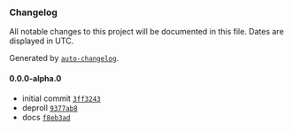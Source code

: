 ### Changelog

All notable changes to this project will be documented in this file. Dates are displayed in UTC.

Generated by [`auto-changelog`](https://github.com/CookPete/auto-changelog).

#### 0.0.0-alpha.0

- initial commit [`3ff3243`](https://github.com/nbsolutions-ca/interfaces/commit/3ff324301350b1b34f2272015f4f8e5cf2f538c3)
- deproll [`9377ab8`](https://github.com/nbsolutions-ca/interfaces/commit/9377ab8d7117a38c695eb20a95ac9ec45958ba3f)
- docs [`f8eb3ad`](https://github.com/nbsolutions-ca/interfaces/commit/f8eb3ada26d8e6b0f4e92236fd8f5e8fc42b1d2d)
